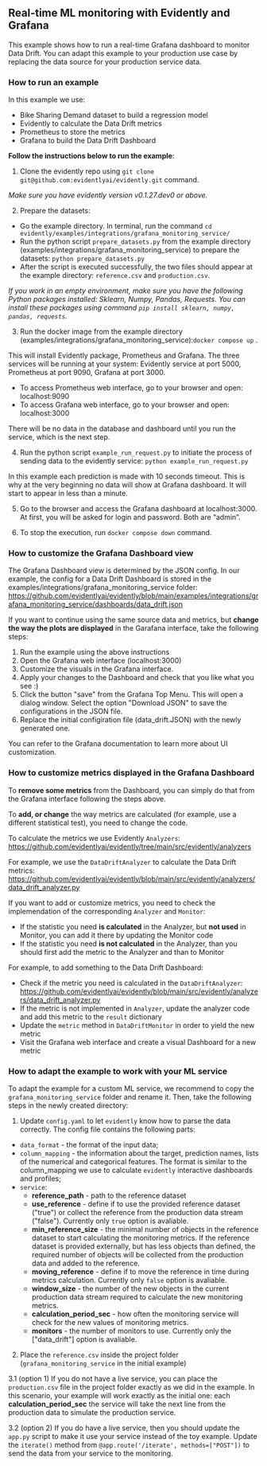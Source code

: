 ## Real-time ML monitoring with Evidently and Grafana

This example shows how to run a real-time Grafana dashboard to monitor Data Drift. You can adapt this example to your production use case by replacing the data source for your production service data. 

### How to run an example

In this example we use: 
* Bike Sharing Demand dataset to build a regression model
* Evidently to calculate the Data Drift metrics 
* Prometheus to store the metrics
* Grafana to build the Data Drift Dashboard

**Follow the instructions below to run the example**:

1. Clone the evidently repo using ```git clone git@github.com:evidentlyai/evidently.git``` command. 

*Make sure you have evidently version v0.1.27.dev0 or above.* 

2. Prepare the datasets:
- Go the example directory. In terminal, run the command ```cd evidently/examples/integrations/grafana_monitoring_service/``` 
- Run the python script ```prepare_datasets.py``` from the example directory (examples/integrations/grafana_monitoring_service) to prepare the datasets: ```python prepare_datasets.py``` 
- After the script is executed successfully, the two files should appear at the example directory: ```reference.csv``` and ```production.csv```.

*If you work in an empty environment, make sure you have the following Python packages installed: Sklearn, Numpy, Pandas, Requests.
You can install these packages using command ```pip install sklearn, numpy, pandas, requests```.*

3. Run the docker image from the example directory (examples/integrations/grafana_monitoring_service):```docker compose up``` . 

This will install Evidently package, Prometheus and Grafana. The three services will be running at your system: Evidently service at port 5000, Prometheus at port 9090, Grafana at port 3000.

- To access Prometheus web interface, go to your browser and open: localhost:9090
- To access Grafana web interface, go to your browser and open: localhost:3000 

There will be no data in the database and dashboard until you run the service, which is the next step.

4. Run the python script ```example_run_request.py``` to initiate the process of sending data to the evidently service: ```python example_run_request.py```

In this example each prediction is made with 10 seconds timeout. This is why at the very beginning no data will show at Grafana dashboard. It will start to appear in less than a minute.

5. Go to the browser and access the Grafana dashboard at localhost:3000. At first, you will be asked for login and password. Both are “admin”. 

6. To stop the execution, run ```docker compose down``` command.

### How to customize the Grafana Dashboard view 

The Grafana Dashboard view is determined by the JSON config. In our example, the config for a Data Drift Dashboard is stored in the examples/integrations/grafana_monitoring_service folder: https://github.com/evidentlyai/evidently/blob/main/examples/integrations/grafana_monitoring_service/dashboards/data_drift.json

If you want to continue using the same source data and metrics, but **change the way the plots are displayed** in the Garafana interface, take the following steps:

1. Run the example using the above instructions
2. Open the Grafana web interface (localhost:3000)
3. Customize the visuals in the Grafana interface. 
4. Apply your changes to the Dashboard and check that you like what you see :)
5. Click the button "save" from the Grafana Top Menu. This will open a dialog window. Select the option "Download JSON" to save the configurations in the JSON file.
6. Replace the initial configiration file (data_drift.JSON) with the newly generated one.

You can refer to the Grafana documentation to learn more about UI customization.  

### How to customize metrics displayed in the Grafana Dashboard 

To **remove some metrics** from the Dashboard, you can simply do that from the Grafana interface following the steps above. 

To **add, or change** the way metrics are calculated (for example, use a different statistical test), you need to change the code.

To calculate the metrics we use Evidently ```Analyzers```: https://github.com/evidentlyai/evidently/tree/main/src/evidently/analyzers 

For example, we use the ```DataDriftAnalyzer``` to calculate the Data Drift metrics: https://github.com/evidentlyai/evidently/blob/main/src/evidently/analyzers/data_drift_analyzer.py

If you want to add or customize metrics, you need to check the implemendation of the corresponding ```Analyzer``` and ```Monitor```:
- If the statistic you need **is calculated** in the Analyzer, but **not used** in Monitor, you can add it there by updating the Monitor code
- If the statistic you need **is not calculated** in the Analyzer, than you should first add the metric to the Analyzer and than to Monitor

For example, to add something to the Data Drift Dashboard: 
- Check if the metric you need is calculated in the ```DataDriftAnalyzer```: https://github.com/evidentlyai/evidently/blob/main/src/evidently/analyzers/data_drift_analyzer.py
- If the metric is not implemented in ```Analyzer```, update the analyzer code and add this metric to the ```result``` dictionary
- Update the ```metric``` method in ```DataDriftMonitor``` in order to yield the new metric 
- Visit the Grafana web interface and create a visual Dashboard for a new metric

### How to adapt the example to work with your ML service

To adapt the example for a custom ML service, we recommend to copy the ```grafana_monitoring_service``` folder and rename it. 
Then, take the following steps in the newly created directory:

1. Update ```config.yaml``` to let ```evidently``` know how to parse the data correctly. The config file contains the following parts:
* ```data_format``` - the format of the input data;
* ```column_mapping``` -  the information about the target, prediction names, lists of the numerical and categorical features. The format is similar to the column_mapping we use to calculate ```evidently``` interactive dashboards and profiles;
* ```service```:
  * **reference_path** - path to the reference dataset
  * **use_reference** - define if to use the provided reference dataset ("true") or collect the reference from the production data stream ("false"). Currently only ```true``` option is avaliable.
  * **min_reference_size** - the minimal number of objects in the reference dataset to start calculating the monitoring metrics. If the reference dataset is provided externally, but has less objects than defined, the required number of objects will be collected from the production data and added to the reference.  
  * **moving_reference** - define if to move the reference in time during metrics calculation. Currently only ```false``` option is avaliable.
  * **window_size** - the number of the new objects in the current production data stream required to calculate the new monitoring metrics.
  * **calculation_period_sec** - how often the monitoring service will check for the new values of monitoring metrics.
  * **monitors** - the number of monitors to use. Currently only the ["data_drift"] option is avaliable.

2. Place the ```reference.csv``` inside the project folder (```grafana_monitoring_service``` in the initial example)

3.1 (option 1) If you do not have a live service, you can place the ```production.csv``` file in the project folder exactly as we did in the example. In this scenario, your example will work exactly as the initial one: each **calculation_period_sec** the service will take the next line from the production data to simulate the production service. 

3.2 (option 2) If you do have a live service, then you should update the ```app.py``` script to make it use your service instead of the toy example. Update the ```iterate()``` method from ```@app.route('/iterate', methods=["POST"])``` to send the data from your service to the monitoring.

